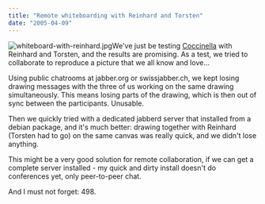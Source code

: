 ```yaml
---
title: "Remote whiteboarding with Reinhard and Torsten"
date: "2005-04-09"
---
```


![whiteboard-with-reinhard.jpg](images/whiteboard-with-reinhard.jpg)We've just be testing [Coccinella](http://hem.fyristorg.com/matben/) with Reinhard and Torsten, and the results are promising. As a test, we tried to collaborate to reproduce a picture that we all know and love...

Using public chatrooms at jabber.org or swissjabber.ch, we kept losing drawing messages with the three of us working on the same drawing simultaneously. This means losing parts of the drawing, which is then out of sync between the participants. Unusable.

Then we quickly tried with a dedicated jabberd server that installed from a debian package, and it's much better: drawing together with Reinhard (Torsten had to go) on the same canvas was really quick, and we didn't lose anything.

This might be a very good solution for remote collaboration, if we can get a complete server installed - my quick and dirty install doesn't do conferences yet, only peer-to-peer chat.

And I must not forget: 498.
